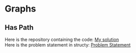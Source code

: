 # Graphs
## Has Path
Here is the repository containing the code: [My solution](https://github.com/HariAakash646/CompetitiveProgramming/blob/main/DynamicProgramming/maximum_increase.py)   
Here is the problem statement in structy: [Problem Statement](https://structy.net/problems/has-path)
